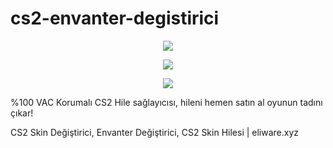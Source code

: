 # cs2-envanter-degistirici

<p align=center><img src='https://cdn.discordapp.com/attachments/353245162165633035/1233906514331435179/image.png?ex=662f753d&is=662e23bd&hm=f189427eca8aee639664b4102ebec5ab30e24a304f84a2fe7ad633f577ec304c&'> </p> 

<p align=center><img src='https://cdn.discordapp.com/attachments/1231343392798019637/1233697225159217194/image.png?ex=663003d3&is=662eb253&hm=3a5143ef73183ce5d9eb615c205b98675171f280eccf09209ff2ee88a240e112&'> </p> 

<p align=center><img src='https://i.ytimg.com/vi/4dHum8X4XX8/maxresdefault.jpg'> </p> 

%100 VAC Korumalı CS2 Hile sağlayıcısı, hileni hemen satın al oyunun tadını çıkar!

CS2 Skin Değiştirici, Envanter Değiştirici, CS2 Skin Hilesi | eliware.xyz


